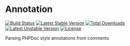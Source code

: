 # Annotation
[![Build Status](https://travis-ci.org/panlatent/annotation.svg)](https://travis-ci.org/panlatent/annotation)
[![Latest Stable Version](https://poser.pugx.org/panlatent/annotation/v/stable.svg)](https://packagist.org/packages/panlatent/annotation) 
[![Total Downloads](https://poser.pugx.org/panlatent/annotation/downloads.svg)](https://packagist.org/packages/panlatent/annotation) 
[![Latest Unstable Version](https://poser.pugx.org/panlatent/annotation/v/unstable.svg)](https://packagist.org/packages/panlatent/annotation) 
[![License](https://poser.pugx.org/panlatent/annotation/license.svg)](https://packagist.org/packages/panlatent/annotation)

Parsing PHPDoc style annotations from comments
